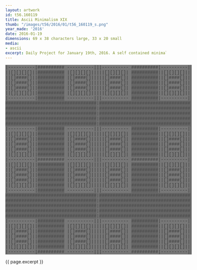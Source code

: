 ```yaml
---
layout: artwork
id: t56.160119
title: Ascii Minimalism XIX
thumb: "/images/t56/2016/01/t56_160119_s.png"
year_made: '2016'
date: 2016-01-19
dimensions: 69 x 38 characters large, 33 x 20 small
media:
- ascii
excerpt: Daily Project for January 19th, 2016. A self contained minimalist ascii artwork. Fonts and css styles are allowed and included on page. Adapts to mobile and laptop breakpoints.
---
```


<style>
  pre {
      background-color: #666666;
      color: #444444;
      font-family: Courier,monospace;
      font-size: .875rem;
      line-height: 1rem;
      padding: 0;
      overflow: hidden;
  }
  pre .alt-1 {
    color: #333333;
    background-color: #777777;
  }

  @media screen and (max-width: 600px) {
    .ascii-large {
      display: none;
    }
    pre {
      width: 18rem;
    }
  }
  @media screen and (min-width: 600px){
    .ascii-small {
      display: none;
    }
    pre {
      width: 36.5rem;
    }
  }
</style>

<pre class="ascii-large">
<span class="alt-1">|----------|########## ----------|||---------- ##########|----------|</span>
<span class="alt-1">||[][][][]||</span>##########<span class="alt-1"> |[][][][]|||||[][][][]| </span>##########<span class="alt-1">||[][][][]||</span>
<span class="alt-1">||[]####[]||</span>##########<span class="alt-1"> |[]####[]|||||[]####[]| </span>##########<span class="alt-1">||[]####[]||</span>
<span class="alt-1">||[]####[]||</span>##########<span class="alt-1"> |[]####[]|||||[]####[]| </span>##########<span class="alt-1">||[]####[]||</span>
<span class="alt-1">||[]####[]||</span>##########<span class="alt-1"> |[]####[]|||||[]####[]| </span>##########<span class="alt-1">||[]####[]||</span>
<span class="alt-1">||[][][][]||</span>##########<span class="alt-1"> |[][][][]|||||[][][][]| </span>##########<span class="alt-1">||[][][][]||</span>
<span class="alt-1">|----------|</span>##########<span class="alt-1"> ----------|||---------- </span>##########<span class="alt-1">|----------|</span>
##################################<span class="alt-1">|</span>##################################
##################################<span class="alt-1">|</span>##################################
##################################<span class="alt-1">|</span>##################################
##################################<span class="alt-1">|</span>##################################
##################################<span class="alt-1">|</span>##################################
<span class="alt-1">|----------|</span>##########<span class="alt-1"> ----------|||---------- </span>##########<span class="alt-1">|----------|</span>
<span class="alt-1">||[][][][]||</span>##########<span class="alt-1"> |[][][][]|||||[][][][]| </span>##########<span class="alt-1">||[][][][]||</span>
<span class="alt-1">||[]####[]||</span>##########<span class="alt-1"> |[]####[]|||||[]####[]| </span>##########<span class="alt-1">||[]####[]||</span>
<span class="alt-1">||[]####[]||</span>##########<span class="alt-1"> |[]####[]|||||[]####[]| </span>##########<span class="alt-1">||[]####[]||</span>
<span class="alt-1">||[]####[]||</span>##########<span class="alt-1"> |[]####[]|||||[]####[]| </span>##########<span class="alt-1">||[]####[]||</span>
<span class="alt-1">||[][][][]||</span>##########<span class="alt-1"> |[][][][]|||||[][][][]| </span>##########<span class="alt-1">||[][][][]||</span>
<span class="alt-1">|----------|########## ----------|||---------- ##########|----------|</span>
<span class="alt-1">||[][][][]||</span>##########<span class="alt-1"> |[][][][]|||||[][][][]| </span>##########<span class="alt-1">||[][][][]||</span>
<span class="alt-1">||[]####[]||</span>##########<span class="alt-1"> |[]####[]|||||[]####[]| </span>##########<span class="alt-1">||[]####[]||</span>
<span class="alt-1">||[]####[]||</span>##########<span class="alt-1"> |[]####[]|||||[]####[]| </span>##########<span class="alt-1">||[]####[]||</span>
<span class="alt-1">||[]####[]||</span>##########<span class="alt-1"> |[]####[]|||||[]####[]| </span>##########<span class="alt-1">||[]####[]||</span>
<span class="alt-1">||[][][][]||</span>##########<span class="alt-1"> |[][][][]|||||[][][][]| </span>##########<span class="alt-1">||[][][][]||</span>
<span class="alt-1">|----------|</span>##########<span class="alt-1"> ----------|||---------- </span>##########<span class="alt-1">|----------|</span>
##################################<span class="alt-1">|</span>##################################
##################################<span class="alt-1">|</span>##################################
##################################<span class="alt-1">|</span>##################################
##################################<span class="alt-1">|</span>##################################
##################################<span class="alt-1">|</span>##################################
<span class="alt-1">|----------|</span>##########<span class="alt-1"> ----------|||---------- </span>##########<span class="alt-1">|----------|</span>
<span class="alt-1">||[][][][]||</span>##########<span class="alt-1"> |[][][][]|||||[][][][]| </span>##########<span class="alt-1">||[][][][]||</span>
<span class="alt-1">||[]####[]||</span>##########<span class="alt-1"> |[]####[]|||||[]####[]| </span>##########<span class="alt-1">||[]####[]||</span>
<span class="alt-1">||[]####[]||</span>##########<span class="alt-1"> |[]####[]|||||[]####[]| </span>##########<span class="alt-1">||[]####[]||</span>
<span class="alt-1">||[]####[]||</span>##########<span class="alt-1"> |[]####[]|||||[]####[]| </span>##########<span class="alt-1">||[]####[]||</span>
<span class="alt-1">||[][][][]||</span>##########<span class="alt-1"> |[][][][]|||||[][][][]| </span>##########<span class="alt-1">||[][][][]||</span>
<span class="alt-1">|----------|########## ----------|||---------- ##########|----------|</span>
</pre>

<pre class="ascii-small">
<span class="alt-1">----------| </span>##########<span class="alt-1">|---------- </span>
<span class="alt-1">|[][][][]|| </span>##########<span class="alt-1">||[][][][]| </span>
<span class="alt-1">|[]####[]|| </span>##########<span class="alt-1">||[]####[]| </span>
<span class="alt-1">|[]####[]|| </span>##########<span class="alt-1">||[]####[]| </span>
<span class="alt-1">|[]####[]|| </span>##########<span class="alt-1">||[]####[]| </span>
<span class="alt-1">|[][][][]|| </span>##########<span class="alt-1">||[][][][]| </span>
<span class="alt-1">----------| </span>##########<span class="alt-1">|---------- </span>
##################################
##################################
##################################
##################################
##################################
<span class="alt-1">----------| </span>##########<span class="alt-1">|---------- </span>
<span class="alt-1">|[][][][]|| </span>##########<span class="alt-1">||[][][][]| </span>
<span class="alt-1">|[]####[]|| </span>##########<span class="alt-1">||[]####[]| </span>
<span class="alt-1">|[]####[]|| </span>##########<span class="alt-1">||[]####[]| </span>
<span class="alt-1">|[]####[]|| </span>##########<span class="alt-1">||[]####[]| </span>
<span class="alt-1">|[][][][]|| </span>##########<span class="alt-1">||[][][][]| </span>
<span class="alt-1">----------| </span>##########<span class="alt-1">|---------- </span>
</pre>

{{ page.excerpt }}
